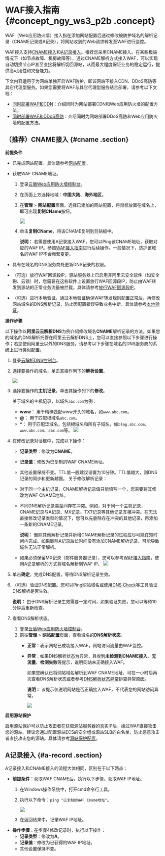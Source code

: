 # WAF接入指南 {#concept_ngy_ws3_p2b .concept}

WAF（Web应用防火墙）接入指在添加网站配置后通过修改被防护域名的解析记录（CNAME记录或A记录），将网站收到的Web请求转发至WAF进行监控。

WAF接入支持[CNAME接入](#)和[A记录接入](#)。推荐您采用CNAME接入。在某些极端情况下（如节点故障、机房故障等），通过CNAME解析方式接入WAF，可以实现自动切换节点IP甚至直接将解析切回源站，从而最大程度保证业务的稳定运行，提供高可用性和灾备能力。

下文内容适用于为网站单独开启WAF防护，即该网站不接入CDN、DDoS高防等其它代理型服务。如果您需要将WAF与其它代理型服务结合部署，请参考以下文档：

-   [同时部署WAF和CDN](intl.zh-CN/用户指南/接入WAF/同时部署WAF和CDN.md#)：介绍同时为网站部署CDN和Web应用防火墙的配置方法。
-   [同时部署WAF和DDoS高防](intl.zh-CN/用户指南/接入WAF/同时部署WAF和DDoS高防.md#)：介绍同时为网站部署DDoS高防和Web应用防火墙的配置方法。

## （推荐）CNAME接入 {#cname .section}

**前提条件**

-   已完成网站配置。具体请参考[网站配置](intl.zh-CN/用户指南/接入WAF/网站配置.md#)。
-   获取WAF CNAME地址。
    1.  登录[云盾Web应用防火墙控制台](https://yundun.console.aliyun.com/?p=waf)。
    2.  在页面上方选择地域：**中国大陆**、**海外地区**。
    3.  在**管理** \> **网站配置**页面，选择已添加的网站配置，将鼠标放置在域名上，即可出现**复制CName**按钮。

        ![](http://static-aliyun-doc.oss-cn-hangzhou.aliyuncs.com/assets/img/15546/15440745317565_zh-CN.png)

    4.  单击**复制CName**，将该CNAME复制到剪贴板中。

        **说明：** 若需要使用A记录接入WAF，您可以Ping该CNAME地址，获取对应的WAF IP。参照[WAF接入指南](../intl.zh-CN/用户指南/接入WAF/WAF接入指南.md#)进行后续操作。一般情况下，防护该域名的WAF IP不会频繁变更。

-   具有在域名的DNS服务商处更新DNS记录的权限。
-   （可选）放行WAF回源段IP。源站服务器上已启用非阿里云安全软件（如安全狗、云锁）时，您需要在这些软件上设置放行WAF回源段IP，防止由WAF转发到源站的正常业务流量被拦截。具体请参考[放行WAF回源段IP](intl.zh-CN/用户指南/接入WAF/放行WAF回源IP段.md#)。
-   （可选）进行本地验证。通过本地验证确保WAF转发规则配置正常后，再修改网站域名的DNS解析记录，防止因配置错误导致业务中断。具体请参考[本地验证](intl.zh-CN/用户指南/接入WAF/本地验证.md#)。

**操作步骤**

以下操作以**阿里云云解析DNS**为例介绍修改域名**CNAME**解析记录的方法。如果您的域名的DNS解析托管在阿里云云解析DNS上，您可以直接参照以下步骤进行操作；若您使用阿里云以外的DNS服务，请参考以下步骤在域名的DNS服务商的系统上进行类似配置。

1.  登录[云解析DNS控制台](https://dns.console.aliyun.com/#/dns/domainList)。
2.  选择要操作的域名，单击其操作列下的**解析设置**。

    ![](http://static-aliyun-doc.oss-cn-hangzhou.aliyuncs.com/assets/img/15549/15440745317588_zh-CN.jpg)

3.  选择要操作的**主机记录**，单击其操作列下的**修改**。

    关于域名的主机记录，以域名`abc.com`为例：

    -   **www**： 用于精确匹配www开头的域名，如`www.abc.com`。
    -   **@**： 用于匹配根域名`abc.com`。
    -   **\***： 用于匹配泛域名，包括根域名和所有子域名，如`blog.abc.com`、`www.abc.com`、`abc.com`等。
    ![](http://static-aliyun-doc.oss-cn-hangzhou.aliyuncs.com/assets/img/15549/15440745317589_zh-CN.jpg)

4.  在修改记录对话框中，完成以下操作：

    -   **记录类型**：修改为**CNAME**。
    -   **记录值**：修改为已复制的WAF CNAME地址。
    -   其他设置保持不变。TTL值一般建议设置为10分钟。TTL值越大，则DNS记录的同步和更新越慢。
    关于修改解析记录：

    -   对于同一个主机记录，CNAME解析记录值只能填写一个，您需要将其修改为WAF CNAME地址。
    -   不同DNS解析记录类型间存在冲突。例如，对于同一个主机记录，CNAME记录与A记录、MX记录、TXT记录等其他记录互相冲突。在无法直接修改记录类型的情况下，您可以先删除存在冲突的其他记录，再添加一条新的CNAME记录。

        **说明：** 删除其他解析记录并新增CNAME解析记录的过程应尽可能在短时间内完成。如果删除A记录后长时间没有添加CNAME解析记录，可能导致域名无法正常解析。

    -   如果必须保留MX记录（邮件服务器记录），您可以参考[WAF接入指南](../intl.zh-CN/用户指南/接入WAF/WAF接入指南.md#)，使用A记录解析的方式将域名解析到WAF IP。
    ![](http://static-aliyun-doc.oss-cn-hangzhou.aliyuncs.com/assets/img/15549/15440745327590_zh-CN.jpg)

5.  单击**确定**，完成DNS配置，等待DNS解析记录生效。
6.  （可选）验证DNS配置。您可以Ping网站域名或使用[DNS Check](https://mxtoolbox.com/dnscheck.aspx)等工具验证DNS解析是否生效。

    **说明：** 由于DNS解析记录生效需要一定时间，如果验证失败，您可以等待10分钟后重新检查。

7.  查看DNS解析状态。
    1.  登录[云盾Web应用防火墙控制台](https://yundun.console.aliyun.com/?p=waf)。
    2.  前往**管理** \> **网站配置**页面，查看域名的**DNS解析状态**。
        -   **正常**：表示网站已成功接入WAF，网站访问流量由WAF监控。
        -   **异常**：如果DNS解析状态为异常，且收到**未检测到CNAME接入**、**无流量**、**检测失败**等提示，说明网站未正确接入WAF。

            如果您确认已将网站域名解析到WAF CNAME地址，可在一小时后再次查看DNS解析状态或者参考[DNS解析状态异常](../intl.zh-CN/常见问题/DNS解析状态异常.md#)排查异常原因。

            **说明：** 该提示仅说明网站是否正确接入WAF，不代表您的网站访问异常。

            ![](http://static-aliyun-doc.oss-cn-hangzhou.aliyuncs.com/assets/img/15549/15440745327591_zh-CN.jpg)


**启用源站保护**

启用源站保护可以防止攻击者在获取源站服务器的真实IP后，绕过WAF直接攻击您的源站。建议您通过配置源站ECS的安全组或源站SLB的白名单，防止恶意攻击者直接攻击您的源站。具体请参考[源站保护配置](../intl.zh-CN/最佳实践/源站保护.md#)。

## A记录接入 {#a-record .section}

A记录接入和CNAME接入的流程大体相同，区别在于以下两点：

-   **前提条件**：获取WAF CNAME后，执行以下步骤，获取WAF IP地址。
    1.  在Windows操作系统中，打开cmd命令行工具。
    2.  执行以下命令：`ping "已复制的WAF Cname地址"`。

        ![](http://static-aliyun-doc.oss-cn-hangzhou.aliyuncs.com/assets/img/15553/154407453232229_zh-CN.png)

    3.  在返回结果中，记录WAF IP地址。
-   **操作步骤**：在步骤4修改记录时，执行以下操作：
    -   **记录类型**：修改为**A**。
    -   **记录值**：修改为已获得的WAF IP地址。
    -   其他设置保持不变。

